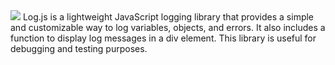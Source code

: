 <img src="https://upcdn.io/12a1z8q/raw/LogJS.webp">
Log.js is a lightweight JavaScript logging library that provides a simple and customizable way to log variables, objects, and errors. It also includes a function to display log messages in a div element. This library is useful for debugging and testing purposes.
